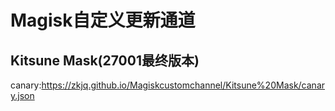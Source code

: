 # Magisk自定义更新通道          

## Kitsune Mask(27001最终版本)

canary:https://zkjq.github.io/Magiskcustomchannel/Kitsune%20Mask/canary.json 
